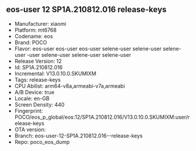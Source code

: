 ## eos-user 12 SP1A.210812.016  release-keys
- Manufacturer: xiaomi
- Platform: mt6768
- Codename: eos
- Brand: POCO
- Flavor: eos-user
eos-user
eos-user
selene-user
selene-user
selene-user
-user
selene-user
selene-user
selene-user
- Release Version: 12
- Id: SP1A.210812.016
- Incremental: V13.0.10.0.SKUMIXM
- Tags: release-keys
- CPU Abilist: arm64-v8a,armeabi-v7a,armeabi
- A/B Device: true
- Locale: en-GB
- Screen Density: 440
- Fingerprint: POCO/eos_p_global/eos:12/SP1A.210812.016/V13.0.10.0.SKUMIXM:user/release-keys
- OTA version: 
- Branch: eos-user-12-SP1A.210812.016--release-keys
- Repo: poco_eos_dump
